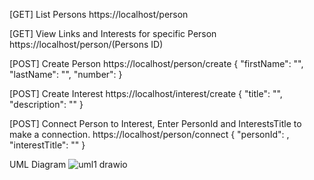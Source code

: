 [GET] List Persons
https://localhost/person

[GET] View Links and Interests for specific Person
https://localhost/person/(Persons ID)

[POST] Create Person
https://localhost/person/create
{
	"firstName": "",
	"lastName": "",
	"number": 
}

[POST] Create Interest
https://localhost/interest/create
{
	"title": "",
	"description": ""
}

[POST] Connect Person to Interest, Enter PersonId and InterestsTitle to make a connection.
https://localhost/person/connect
{
  "personId": ,
  "interestTitle": ""
}

UML Diagram
![uml1 drawio](https://github.com/xammax1337/MiniprojektAPI/assets/146171534/b0df70ea-e75e-40ba-b6ef-91bd2a7a9698)
